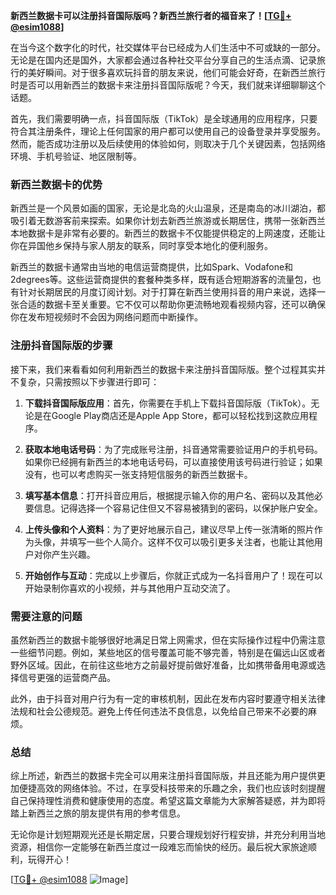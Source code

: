 **新西兰数据卡可以注册抖音国际版吗？新西兰旅行者的福音来了！[[TG💪+ @esim1088](https://t.me/s/esim1088)]**

在当今这个数字化的时代，社交媒体平台已经成为人们生活中不可或缺的一部分。无论是在国内还是国外，大家都会通过各种社交平台分享自己的生活点滴、记录旅行的美好瞬间。对于很多喜欢玩抖音的朋友来说，他们可能会好奇，在新西兰旅行时是否可以用新西兰的数据卡来注册抖音国际版呢？今天，我们就来详细聊聊这个话题。

首先，我们需要明确一点，抖音国际版（TikTok）是全球通用的应用程序，只要符合其注册条件，理论上任何国家的用户都可以使用自己的设备登录并享受服务。然而，能否成功注册以及后续使用的体验如何，则取决于几个关键因素，包括网络环境、手机号验证、地区限制等。

### 新西兰数据卡的优势

新西兰是一个风景如画的国家，无论是北岛的火山温泉，还是南岛的冰川湖泊，都吸引着无数游客前来探索。如果你计划去新西兰旅游或长期居住，携带一张新西兰本地数据卡是非常有必要的。新西兰的数据卡不仅能提供稳定的上网速度，还能让你在异国他乡保持与家人朋友的联系，同时享受本地化的便利服务。

新西兰的数据卡通常由当地的电信运营商提供，比如Spark、Vodafone和2degrees等。这些运营商提供的套餐种类多样，既有适合短期游客的流量包，也有针对长期居民的月度订阅计划。对于打算在新西兰使用抖音的用户来说，选择一张合适的数据卡至关重要。它不仅可以帮助你更流畅地观看视频内容，还可以确保你在发布短视频时不会因为网络问题而中断操作。

### 注册抖音国际版的步骤

接下来，我们来看看如何利用新西兰的数据卡来注册抖音国际版。整个过程其实并不复杂，只需按照以下步骤进行即可：

1. **下载抖音国际版应用**：首先，你需要在手机上下载抖音国际版（TikTok）。无论是在Google Play商店还是Apple App Store，都可以轻松找到这款应用程序。

2. **获取本地电话号码**：为了完成账号注册，抖音通常需要验证用户的手机号码。如果你已经拥有新西兰的本地电话号码，可以直接使用该号码进行验证；如果没有，也可以考虑购买一张支持短信服务的新西兰数据卡。

3. **填写基本信息**：打开抖音应用后，根据提示输入你的用户名、密码以及其他必要信息。记得选择一个容易记住但又不容易被猜到的密码，以保护账户安全。

4. **上传头像和个人资料**：为了更好地展示自己，建议尽早上传一张清晰的照片作为头像，并填写一些个人简介。这样不仅可以吸引更多关注者，也能让其他用户对你产生兴趣。

5. **开始创作与互动**：完成以上步骤后，你就正式成为一名抖音用户了！现在可以开始录制你喜欢的小视频，并与其他用户互动交流了。

### 需要注意的问题

虽然新西兰的数据卡能够很好地满足日常上网需求，但在实际操作过程中仍需注意一些细节问题。例如，某些地区的信号覆盖可能不够完善，特别是在偏远山区或者野外区域。因此，在前往这些地方之前最好提前做好准备，比如携带备用电源或选择信号更强的运营商产品。

此外，由于抖音对用户行为有一定的审核机制，因此在发布内容时要遵守相关法律法规和社会公德规范。避免上传任何违法不良信息，以免给自己带来不必要的麻烦。

### 总结

综上所述，新西兰的数据卡完全可以用来注册抖音国际版，并且还能为用户提供更加便捷高效的网络体验。不过，在享受科技带来的乐趣之余，我们也应该时刻提醒自己保持理性消费和健康使用的态度。希望这篇文章能为大家解答疑惑，并为即将踏上新西兰之旅的朋友提供有用的参考信息。

无论你是计划短期观光还是长期定居，只要合理规划好行程安排，并充分利用当地资源，相信你一定能够在新西兰度过一段难忘而愉快的经历。最后祝大家旅途顺利，玩得开心！

[[TG💪+ @esim1088](https://t.me/s/esim1088) ![Image](https://i.postimg.cc/4NQfJmqS/Snipaste-2025-05-13-00-14-12.png)]